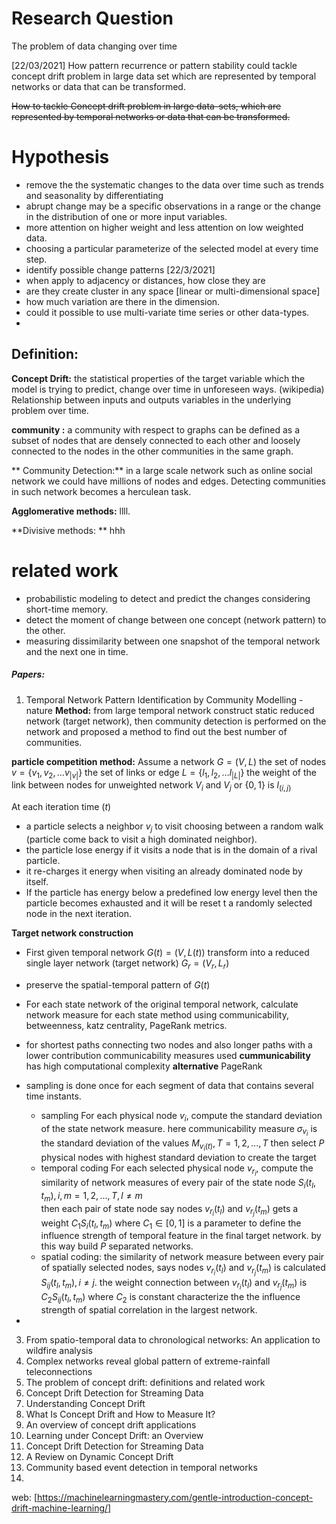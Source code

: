 ﻿# Research Question

The problem of data changing over time 


[22/03/2021]
How pattern recurrence or pattern stability could tackle concept drift problem in large data set which are represented by temporal networks or data that can be transformed.


~~How to tackle Concept drift problem in large data-sets, which are represented by temporal networks or data that can be transformed.~~ 





# Hypothesis

- remove the the systematic changes to the data over time such as trends and seasonality by differentiating
- abrupt change may be a specific observations in a range or the change in the distribution of one or more input variables.
- more attention on higher weight and less attention on low weighted data.
- choosing a particular parameterize of the selected model at every time step.
- identify possible change patterns
[22/3/2021]
- when apply to adjacency or distances, how close they are 
- are they create cluster in any space [linear or multi-dimensional space]
- how much variation are there in the dimension.
- could   it possible to use multi-variate time series or other data-types.
- 


## Definition:
**Concept Drift:** the statistical properties of the target variable which the model is trying to predict, change over time in unforeseen ways. (wikipedia)
Relationship between inputs and outputs variables in the underlying problem over time.

**community :** a community with respect to  graphs can be defined as a subset of nodes that are densely connected to each other and loosely connected to the nodes in the other communities in the same graph.

** Community Detection:** in a large scale network such as online social network we could have millions of nodes and edges. Detecting communities in such network becomes a herculean task.

**Agglomerative methods:** llll.

**Divisive methods: ** hhh


# related work
- probabilistic modeling to detect and predict the changes considering short-time memory.
- detect the moment of change between one concept (network pattern) to the other.
- measuring dissimilarity between one snapshot of the temporal network and the next one in time.



##### Papers:
1. Temporal Network Pattern Identification by Community Modelling -nature
**Method:**  from large temporal network construct static reduced network (target network), then community detection is performed on the network and proposed a method to find out the best number of communities.


**particle competition method:**
Assume a network $G = (V, L)$
the set of nodes $v = \{ v_{1}, v_{2}, ... v_{|v|} \}$
the set of links or edge $L = \{l_{1}, l_{2}, ... l_{|L|}\}$
the weight of the link between nodes for unweighted network $V_{i}$ and $V_{j}$ or $\{0,1\}$ is $l_{(i,j)}$

At each iteration time $(t)$
* a particle selects a neighbor $v_{j}$ to visit choosing between a random walk (particle come back to visit a high dominated neighbor).
* the particle lose energy if it visits a node that is in the domain of a rival particle.
* it re-charges it energy when visiting an already dominated node by itself.
* If the particle has energy below a predefined low energy level then the particle becomes exhausted and it will be reset t a randomly selected node in the next iteration.


**Target network construction**
- First given temporal network  $G(t) = (V, L(t))$ transform into a reduced single layer network (target network) $G_{r} = (V_{r}, L_{r})$
- preserve the spatial-temporal pattern of $G(t)$
- For each state network of the original temporal network, calculate network measure for each state method using communicability, betweenness, katz centrality, PageRank metrics.
- for shortest paths connecting two nodes and also longer paths with a lower contribution communicability measures used
**cummunicability** has high computational complexity **alternative** PageRank
- sampling is done once for each segment of data that contains several time instants.


	- sampling
	For each physical node $v_{i}$, compute the standard deviation of the state network measure. here communicability measure $\sigma_{v_{i}}$
 is the standard deviation of the values $M_{v_{i}(t)}, T = 1, 2, ..., T$
 then select $P$ physical nodes with highest standard deviation to create the target
 	- temporal coding
	For each selected physical node $v_{r_{i}}$, compute the similarity of network measures of every pair of the state node  $S_{i}(t_{l}, t_{m}), i,m = 1, 2, ..., T, l\neq m$  
	then each pair of state node  say nodes $v_{r_{i}}(t_{l})$ and $v_{r_{j}}(t_{m})$ gets a weight $C_{1}S_{i}(t_{l}, t_{m})$ where $C_{1}\in [0,1]$ is a parameter to define the influence strength of temporal feature in the final target network. 
	by this way build $P$ separated networks.
	- spatial coding:
	 the similarity of network measure between every pair of spatially selected 		nodes, says nodes $v_{r_{i}}(t_{l})$ and $v_{r_{j}}(t_{m})$ is calculated $S_{ij}(t_{l}, t_{m}), i \neq j$.
	 the weight connection between $v_{r_{i}}(t_{l})$ and $v_{r_{j}}(t_{m})$ is $C_{2}S_{ij}(t_{l}, t_{m})$ where $C_{2}$  is constant characterize the the influence strength of spatial correlation in the largest network. 
- 






3. From spatio-temporal data to chronological networks: An application to wildfire analysis
4. Complex networks reveal global pattern of extreme-rainfall teleconnections
5. The problem of concept drift: definitions and related work
6. Concept Drift Detection for Streaming Data
7. Understanding Concept Drift
8. What Is Concept Drift and How to Measure It?
9. An overview of concept drift applications
10. Learning under Concept Drift: an Overview
11. Concept Drift Detection for Streaming Data 
12. A Review on Dynamic Concept Drift
13.  Community based event detection in temporal networks
14. 

web:
[https://machinelearningmastery.com/gentle-introduction-concept-drift-machine-learning/]
